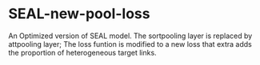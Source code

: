 # SEAL-new-pool-loss
An Optimized version of SEAL model.
The sortpooling layer is replaced by attpooling layer;
The loss funtion is modified to a new loss that extra adds the proportion of heterogeneous target links.
